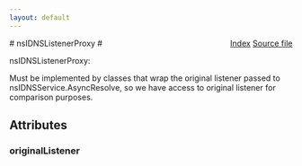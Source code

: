 ```yaml
---
layout: default
---
```

<div class='links' style='float:right'><a href="../index.html">Index</a>
<a href="http://dxr.mozilla.org/mozilla-central/source/netwerk/dns/nsIDNSListener.idl">Source file</a>
</div>
# nsIDNSListenerProxy #
  
nsIDNSListenerProxy:  
  
Must be implemented by classes that wrap the original listener passed to  
nsIDNSService.AsyncResolve, so we have access to original listener for  
comparison purposes.  
  

## Attributes ##

### originalListener ###
